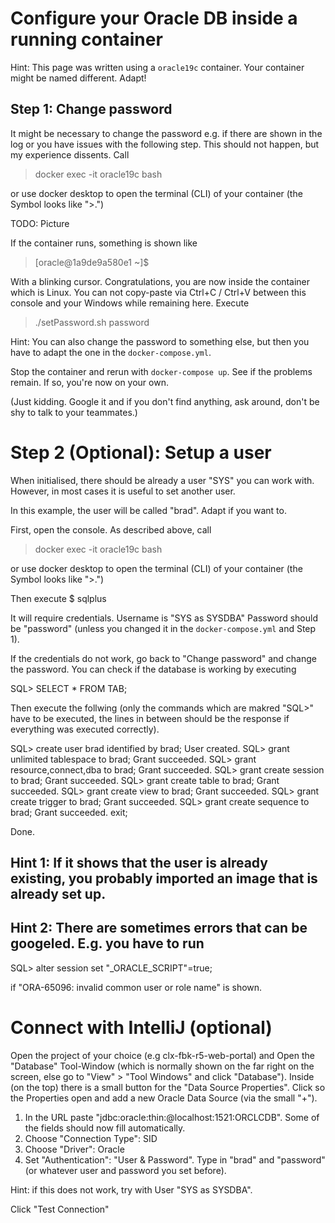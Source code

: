 # Configure your Oracle DB inside a running container

Hint: This page was written using a `oracle19c` container. Your container might be named different. Adapt!

## Step 1: Change password

It might be necessary to change the password e.g. if there are shown in the log or you have issues with the following step. This should not happen, but my experience dissents.
Call

> docker exec -it oracle19c bash

or use docker desktop to open the terminal (CLI) of your container (the Symbol looks like ">.")

TODO: Picture

If the container runs, something is shown like

>[oracle@1a9de9a580e1 ~]$

With a blinking cursor. Congratulations, you are now inside the container which is Linux. You can not copy-paste via Ctrl+C / Ctrl+V between this console and your Windows while remaining here.  Execute

>./setPassword.sh password

Hint: You can also change the password to something else, but then you have to adapt the one in the `docker-compose.yml`.

Stop the container and rerun with `docker-compose up`. See if the problems remain. If so, you're now on your own.

(Just kidding. Google it and if you don't find anything, ask around, don't be shy to talk to your teammates.)

# Step 2 (Optional): Setup a user

When initialised, there should be already a user "SYS" you can work with. However, in most cases it is useful to set another user.

In this example, the user will be called "brad". Adapt if you want to.

First, open the console. As described above, call

> docker exec -it oracle19c bash

or use docker desktop to open the terminal (CLI) of your container (the Symbol looks like ">.")

Then execute
$ sqlplus

It will require credentials.
Username is "SYS as SYSDBA"
Password should be "password" (unless you changed it in the `docker-compose.yml` and Step 1).

If the credentials do not work, go back to "Change password" and change the password.
You can check if the database is working by executing

SQL> SELECT * FROM TAB;

Then execute the follwing (only the commands which are makred "SQL>" have to be executed, the lines in between should be the response if everything was executed correctly).

SQL> create user brad identified by brad;
User created.
SQL> grant unlimited tablespace to brad;
Grant succeeded.
SQL> grant resource,connect,dba to brad;
Grant succeeded.
SQL> grant create session to brad;
Grant succeeded.
SQL> grant create table to brad;
Grant succeeded.
SQL> grant create view to brad;
Grant succeeded.
SQL> grant create trigger to brad;
Grant succeeded.
SQL> grant create sequence to brad;
Grant succeeded.
exit;

Done.

## Hint 1: If it shows that the user is already existing, you probably imported an image that is already set up.

## Hint 2: There are sometimes errors that can be googeled. E.g. you have to run

SQL> alter session set "_ORACLE_SCRIPT"=true;

if "ORA-65096: invalid common user or role name" is shown.

# Connect with IntelliJ (optional)

Open the project of your choice (e.g clx-fbk-r5-web-portal) and Open the "Database" Tool-Window (which is normally shown on the far right on the screen, else go to "View" > "Tool Windows" and click "Database").
Inside (on the top) there is a small button for the "Data Source Properties". Click so the Properties open and add a new Oracle Data Source (via the small "+").

1. In the URL paste "jdbc:oracle:thin:@localhost:1521:ORCLCDB". Some of the fields should now fill automatically.
2. Choose "Connection Type": SID
3. Choose "Driver": Oracle
4. Set "Authentication": "User & Password". Type in "brad" and "password" (or whatever user and password you set before).

Hint: if this does not work, try with User "SYS as SYSDBA". 

Click "Test Connection"

